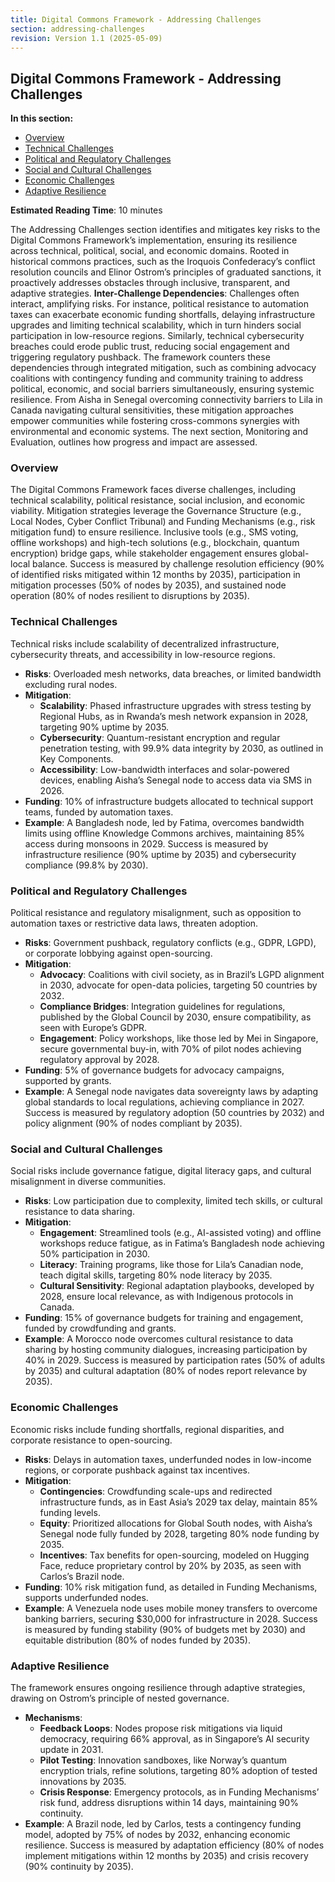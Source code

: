 ```yaml
---
title: Digital Commons Framework - Addressing Challenges
section: addressing-challenges
revision: Version 1.1 (2025-05-09)
---
```


## Digital Commons Framework - Addressing Challenges

**In this section:**
- [Overview](#overview)
- [Technical Challenges](#technical-challenges)
- [Political and Regulatory Challenges](#political-and-regulatory-challenges)
- [Social and Cultural Challenges](#social-and-cultural-challenges)
- [Economic Challenges](#economic-challenges)
- [Adaptive Resilience](#adaptive-resilience)

**Estimated Reading Time**: 10 minutes

The Addressing Challenges section identifies and mitigates key risks to the Digital Commons Framework’s implementation, ensuring its resilience across technical, political, social, and economic domains. Rooted in historical commons practices, such as the Iroquois Confederacy’s conflict resolution councils and Elinor Ostrom’s principles of graduated sanctions, it proactively addresses obstacles through inclusive, transparent, and adaptive strategies. **Inter-Challenge Dependencies**: Challenges often interact, amplifying risks. For instance, political resistance to automation taxes can exacerbate economic funding shortfalls, delaying infrastructure upgrades and limiting technical scalability, which in turn hinders social participation in low-resource regions. Similarly, technical cybersecurity breaches could erode public trust, reducing social engagement and triggering regulatory pushback. The framework counters these dependencies through integrated mitigation, such as combining advocacy coalitions with contingency funding and community training to address political, economic, and social barriers simultaneously, ensuring systemic resilience. From Aisha in Senegal overcoming connectivity barriers to Lila in Canada navigating cultural sensitivities, these mitigation approaches empower communities while fostering cross-commons synergies with environmental and economic systems. The next section, Monitoring and Evaluation, outlines how progress and impact are assessed.

### <a id="overview"></a>Overview
The Digital Commons Framework faces diverse challenges, including technical scalability, political resistance, social inclusion, and economic viability. Mitigation strategies leverage the Governance Structure (e.g., Local Nodes, Cyber Conflict Tribunal) and Funding Mechanisms (e.g., risk mitigation fund) to ensure resilience. Inclusive tools (e.g., SMS voting, offline workshops) and high-tech solutions (e.g., blockchain, quantum encryption) bridge gaps, while stakeholder engagement ensures global-local balance. Success is measured by challenge resolution efficiency (90% of identified risks mitigated within 12 months by 2035), participation in mitigation processes (50% of nodes by 2035), and sustained node operation (80% of nodes resilient to disruptions by 2035).

### <a id="technical-challenges"></a>Technical Challenges
Technical risks include scalability of decentralized infrastructure, cybersecurity threats, and accessibility in low-resource regions.
- **Risks**: Overloaded mesh networks, data breaches, or limited bandwidth excluding rural nodes.
- **Mitigation**:
  - **Scalability**: Phased infrastructure upgrades with stress testing by Regional Hubs, as in Rwanda’s mesh network expansion in 2028, targeting 90% uptime by 2035.
  - **Cybersecurity**: Quantum-resistant encryption and regular penetration testing, with 99.9% data integrity by 2030, as outlined in Key Components.
  - **Accessibility**: Low-bandwidth interfaces and solar-powered devices, enabling Aisha’s Senegal node to access data via SMS in 2026.
- **Funding**: 10% of infrastructure budgets allocated to technical support teams, funded by automation taxes.
- **Example**: A Bangladesh node, led by Fatima, overcomes bandwidth limits using offline Knowledge Commons archives, maintaining 85% access during monsoons in 2029.
Success is measured by infrastructure resilience (90% uptime by 2035) and cybersecurity compliance (99.8% by 2030).

### <a id="political-and-regulatory-challenges"></a>Political and Regulatory Challenges
Political resistance and regulatory misalignment, such as opposition to automation taxes or restrictive data laws, threaten adoption.
- **Risks**: Government pushback, regulatory conflicts (e.g., GDPR, LGPD), or corporate lobbying against open-sourcing.
- **Mitigation**:
  - **Advocacy**: Coalitions with civil society, as in Brazil’s LGPD alignment in 2030, advocate for open-data policies, targeting 50 countries by 2032.
  - **Compliance Bridges**: Integration guidelines for regulations, published by the Global Council by 2030, ensure compatibility, as seen with Europe’s GDPR.
  - **Engagement**: Policy workshops, like those led by Mei in Singapore, secure governmental buy-in, with 70% of pilot nodes achieving regulatory approval by 2028.
- **Funding**: 5% of governance budgets for advocacy campaigns, supported by grants.
- **Example**: A Senegal node navigates data sovereignty laws by adapting global standards to local regulations, achieving compliance in 2027.
Success is measured by regulatory adoption (50 countries by 2032) and policy alignment (90% of nodes compliant by 2035).

### <a id="social-and-cultural-challenges"></a>Social and Cultural Challenges
Social risks include governance fatigue, digital literacy gaps, and cultural misalignment in diverse communities.
- **Risks**: Low participation due to complexity, limited tech skills, or cultural resistance to data sharing.
- **Mitigation**:
  - **Engagement**: Streamlined tools (e.g., AI-assisted voting) and offline workshops reduce fatigue, as in Fatima’s Bangladesh node achieving 50% participation in 2030.
  - **Literacy**: Training programs, like those for Lila’s Canadian node, teach digital skills, targeting 80% node literacy by 2035.
  - **Cultural Sensitivity**: Regional adaptation playbooks, developed by 2028, ensure local relevance, as with Indigenous protocols in Canada.
- **Funding**: 15% of governance budgets for training and engagement, funded by crowdfunding and grants.
- **Example**: A Morocco node overcomes cultural resistance to data sharing by hosting community dialogues, increasing participation by 40% in 2029.
Success is measured by participation rates (50% of adults by 2035) and cultural adaptation (80% of nodes report relevance by 2035).

### <a id="economic-challenges"></a>Economic Challenges
Economic risks include funding shortfalls, regional disparities, and corporate resistance to open-sourcing.
- **Risks**: Delays in automation taxes, underfunded nodes in low-income regions, or corporate pushback against tax incentives.
- **Mitigation**:
  - **Contingencies**: Crowdfunding scale-ups and redirected infrastructure funds, as in East Asia’s 2029 tax delay, maintain 85% funding levels.
  - **Equity**: Prioritized allocations for Global South nodes, with Aisha’s Senegal node fully funded by 2028, targeting 80% node funding by 2035.
  - **Incentives**: Tax benefits for open-sourcing, modeled on Hugging Face, reduce proprietary control by 20% by 2035, as seen with Carlos’s Brazil node.
- **Funding**: 10% risk mitigation fund, as detailed in Funding Mechanisms, supports underfunded nodes.
- **Example**: A Venezuela node uses mobile money transfers to overcome banking barriers, securing $30,000 for infrastructure in 2028.
Success is measured by funding stability (90% of budgets met by 2030) and equitable distribution (80% of nodes funded by 2035).

### <a id="adaptive-resilience"></a>Adaptive Resilience
The framework ensures ongoing resilience through adaptive strategies, drawing on Ostrom’s principle of nested governance.
- **Mechanisms**:
  - **Feedback Loops**: Nodes propose risk mitigations via liquid democracy, requiring 66% approval, as in Singapore’s AI security update in 2031.
  - **Pilot Testing**: Innovation sandboxes, like Norway’s quantum encryption trials, refine solutions, targeting 80% adoption of tested innovations by 2035.
  - **Crisis Response**: Emergency protocols, as in Funding Mechanisms’ risk fund, address disruptions within 14 days, maintaining 90% continuity.
- **Example**: A Brazil node, led by Carlos, tests a contingency funding model, adopted by 75% of nodes by 2032, enhancing economic resilience.
Success is measured by adaptation efficiency (80% of nodes implement mitigations within 12 months by 2035) and crisis recovery (90% continuity by 2035).